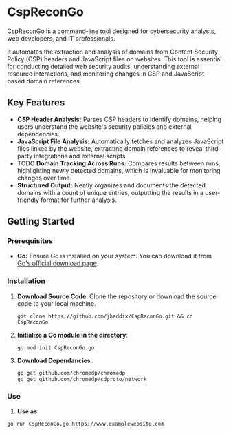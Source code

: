 # CspReconGo

CspReconGo is a command-line tool designed for cybersecurity analysts, web developers, and IT professionals. 

It automates the extraction and analysis of domains from Content Security Policy (CSP) headers and JavaScript files on websites. This tool is essential for conducting detailed web security audits, understanding external resource interactions, and monitoring changes in CSP and JavaScript-based domain references.

## Key Features

- **CSP Header Analysis:** Parses CSP headers to identify domains, helping users understand the website's security policies and external dependencies.
- **JavaScript File Analysis:** Automatically fetches and analyzes JavaScript files linked by the website, extracting domain references to reveal third-party integrations and external scripts.
- TODO **Domain Tracking Across Runs:** Compares results between runs, highlighting newly detected domains, which is invaluable for monitoring changes over time.
- **Structured Output:** Neatly organizes and documents the detected domains with a count of unique entries, outputting the results in a user-friendly format for further analysis.

## Getting Started

### Prerequisites

- **Go:** Ensure Go is installed on your system. You can download it from [Go's official download page](https://golang.org/dl/).

### Installation

1. **Download Source Code**: Clone the repository or download the source code to your local machine.

   ```shell
   git clone https://github.com/jhaddix/CspReconGo.git && cd CspReconGo
   ```
2. **Initialize a Go module in the directory**:
   ```
   go mod init CspReconGo.go
   ```
3. **Download Dependancies**:
   ```
   go get github.com/chromedp/chromedp
   go get github.com/chromedp/cdproto/network
   ```

### Use

1. **Use as**:

```
go run CspReconGo.go https://www.examplewebsite.com
```
